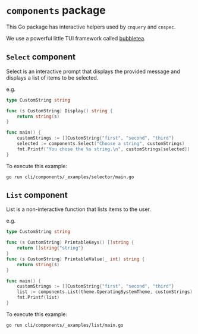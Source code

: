 # `components` package

This Go package has interactive helpers used by `cnquery` and `cnspec`.

We use a powerful little TUI framework called [bubbletea](https://github.com/charmbracelet/bubbletea).

## `Select` component

Select is an interactive prompt that displays the provided message and displays a
list of items to be selected.

e.g.
```go
type CustomString string

func (s CustomString) Display() string {
	return string(s)
}

func main() {
	customStrings := []CustomString{"first", "second", "third"}
	selected := components.Select("Choose a string", customStrings)
	fmt.Printf("You chose the %s string.\n", customStrings[selected])
}
```

To execute this example:
```
go run cli/components/_examples/selector/main.go
```

## `List` component

List is a non-interactive function that lists items to the user.

e.g.
```go
type CustomString string

func (s CustomString) PrintableKeys() []string {
	return []string{"string"}
}
func (s CustomString) PrintableValue(_ int) string {
	return string(s)
}

func main() {
	customStrings := []CustomString{"first", "second", "third"}
	list := components.List(theme.OperatingSystemTheme, customStrings)
	fmt.Printf(list)
}
```

To execute this example:
```
go run cli/components/_examples/list/main.go
```

